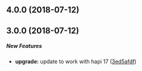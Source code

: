 ## 4.0.0 (2018-07-12)

## 3.0.0 (2018-07-12)

##### New Features

* **upgrade:**  update to work with hapi 17 ([3ed5afdf](https://github.com/lob/hapi-bookshelf-serializer/commit/3ed5afdfcde2e14aab00f61b73b0dc57f8a79f6e))

